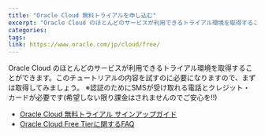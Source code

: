 ```yaml
---
title: "Oracle Cloud 無料トライアルを申し込む"
excerpt: "Oracle Cloud のほとんどのサービスが利用できるトライアル環境を取得することができます。このチュートリアルの内容を試すのに必要になりますので、まずは取得してみましょう。"
categories:
tags:
link: https://www.oracle.com/jp/cloud/free/
---
```


Oracle Cloud のほとんどのサービスが利用できるトライアル環境を取得することができます。このチュートリアルの内容を試すのに必要になりますので、まずは取得してみましょう。
※認証のためにSMSが受け取れる電話とクレジット・カードが必要です(希望しない限り課金はされませんのでご安心を!!)

- [Oracle Cloud 無料トライアル サインアップガイド](https://faq.oracle.co.jp/app/answers/detail/a_id/6492)
- [Oracle Cloud Free Tierに関するFAQ](https://www.oracle.com/jp/cloud/free/faq.html)